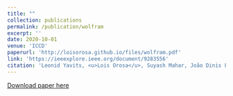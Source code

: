 ```yaml
---
title: ""
collection: publications
permalink: /publication/wolfram
excerpt: ''
date: 2020-10-01
venue: 'ICCD'
paperurl: 'http://loisorosa.github.io/files/wolfram.pdf'
link: 'https://ieeexplore.ieee.org/document/9283556'
citation: 'Leonid Yavits, <u>Lois Orosa</u>, Suyash Mahar, João Dinis Ferreira, Mattan Erez, Ran Ginosar, and Onur Mutlu. <b>"WoLFRaM: Enhancing wear-leveling and fault tolerance in resistive memories using programmable address decoders."</b> In IEEE 38th International Conference on Computer Design (ICCD), 2020.'
---
```

[Download paper here](http://loisorosa.github.io/files/wolfram.pdf)

